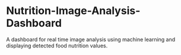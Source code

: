 # Nutrition-Image-Analysis-Dashboard
A dashboard for real time image analysis using machine learning and displaying detected food nutrition values.
